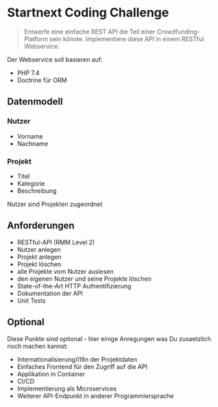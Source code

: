 # Startnext Coding Challenge

> Entwerfe eine einfache REST API die Teil einer Crowdfunding-Platform sein könnte.
> Implementiere diese API in einem RESTful Webservice.

Der Webservice soll basieren auf:

- PHP 7.4
- Doctrine für ORM

## Datenmodell

### Nutzer

- Vorname
- Nachname

### Projekt

- Titel
- Kategorie
- Beschreibung

Nutzer sind Projekten zugeordnet

## Anforderungen

- RESTful-API (RMM Level 2)
- Nutzer anlegen
- Projekt anlegen
- Projekt löschen
- alle Projekte vom Nutzer auslesen
- den eigenen Nutzer und seine Projekte löschen
- State-of-the-Art HTTP Authentifizierung
- Dokumentation der API
- Unit Tests

## Optional

Diese Punkte sind optional - hier einige Anregungen was Du zusaetzlich noch machen kannst:

- Internationalisierung/i18n der Projektdaten
- Einfaches Frontend für den Zugriff auf die API
- Applikation in Container
- CI/CD
- Implementierung als Microservices
- Weiterer API-Endpunkt in anderer Programmiersprache
